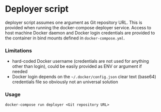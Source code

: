 # Deployer script
deployer script assumes one argument as Git repository URL. This is provided when running the docker-compose deployer service. Access to host machine Docker daemon and Docker login credentials are provided to the container in bind mounts defined in `docker-compose.yml`.

### Limitations
- hard-coded Docker username (credentials are not used for anything other than login), could be easily provided as ENV or argument if needed
- Docker login depends on the `~/.docker/config.json` clear text (base64) credentials file so obviously not an universal solution

### Usage
`docker-compose run deployer <Git repository URL>`


